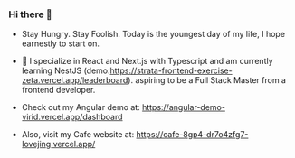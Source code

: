 ### Hi there 👋
-  Stay Hungry. Stay Foolish. Today is the youngest day of my life, I hope earnestly to start on.
- 🌱 I specialize in React and Next.js with Typescript  and am currently learning NestJS (demo:https://strata-frontend-exercise-zeta.vercel.app/leaderboard). aspiring to be a Full Stack Master from a frontend developer.

- Check out my Angular demo at: https://angular-demo-virid.vercel.app/dashboard
- Also, visit my Cafe website at: https://cafe-8gp4-dr7o4zfg7-lovejing.vercel.app/

